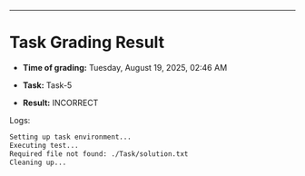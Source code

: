 
---
# Task Grading Result

- **Time of grading:** Tuesday, August 19, 2025, 02:46 AM

- **Task:** Task-5

- **Result:** INCORRECT


Logs:
```bash
Setting up task environment...
Executing test...
Required file not found: ./Task/solution.txt
Cleaning up...
```
